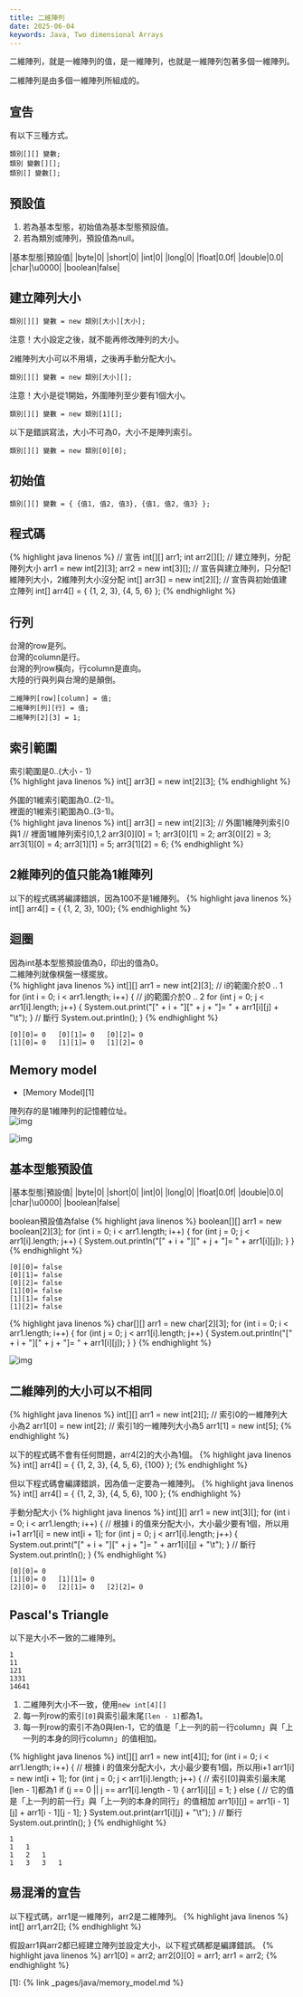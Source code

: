 ```yaml
---
title: 二維陣列
date: 2025-06-04
keywords: Java, Two dimensional Arrays
---
```

二維陣列，就是一維陣列的值，是一維陣列，也就是一維陣列包著多個一維陣列。

二維陣列是由多個一維陣列所組成的。

## 宣告
有以下三種方式。
```
類別[][] 變數;
類別 變數[][];
類別[] 變數[];
```

## 預設值
1. 若為基本型態，初始值為基本型態預設值。
2. 若為類別或陣列，預設值為null。

|基本型態|預設值|
|byte|0|
|short|0|
|int|0|
|long|0|
|float|0.0f|
|double|0.0|
|char|\u0000|
|boolean|false|

## 建立陣列大小
```
類別[][] 變數 = new 類別[大小][大小];
```

注意！大小設定之後，就不能再修改陣列的大小。

2維陣列大小可以不用填，之後再手動分配大小。
```
類別[][] 變數 = new 類別[大小][];
```

注意！大小是從1開始，外圍陣列至少要有1個大小。
```
類別[][] 變數 = new 類別[1][];
```

以下是錯誤寫法，大小不可為0，大小不是陣列索引。
```
類別[][] 變數 = new 類別[0][0];
```

## 初始值
```
類別[][] 變數 = { {值1, 值2, 值3}, {值1, 值2, 值3} };
```
## 程式碼
{% highlight java linenos %}
// 宣告
int[][] arr1;
int arr2[][];
// 建立陣列，分配陣列大小
arr1 = new int[2][3];
arr2 = new int[3][];
// 宣告與建立陣列，只分配1維陣列大小，2維陣列大小沒分配
int[] arr3[] = new int[2][];
// 宣告與初始值建立陣列
int[] arr4[] = { {1, 2, 3}, {4, 5, 6} };
{% endhighlight %}

## 行列
台灣的row是列。<br>
台灣的column是行。<br>
台灣的列row橫向，行column是直向。<br>
大陸的行與列與台灣的是顛倒。<br>
```
二維陣列[row][column] = 值;
二維陣列[列][行] = 值;
二維陣列[2][3] = 1;
```

## 索引範圍
索引範圍是0..(大小 - 1)<br>
{% highlight java linenos %}
int[] arr3[] = new int[2][3];
{% endhighlight %}

外圍的1維索引範圍為0..(2-1)。<br>
裡面的1維索引範圍為0..(3-1)。<br>
{% highlight java linenos %}
int[] arr3[] = new int[2][3];
// 外圍1維陣列索引0與1
// 裡面1維陣列索引0,1,2
arr3[0][0] = 1;
arr3[0][1] = 2;
arr3[0][2] = 3;
arr3[1][0] = 4;
arr3[1][1] = 5;
arr3[1][2] = 6;
{% endhighlight %}

## 2維陣列的值只能為1維陣列
以下的程式碼將編譯錯誤，因為100不是1維陣列。
{% highlight java linenos %}
int[] arr4[] = { {1, 2, 3}, 100};
{% endhighlight %}

## 迴圈
因為int基本型態預設值為0，印出的值為0。<br>
二維陣列就像棋盤一樣擺放。<br>
{% highlight java linenos %}
int[][] arr1 = new int[2][3];
// i的範圍介於0 .. 1
for (int i = 0; i < arr1.length; i++) {
  // j的範圍介於0 .. 2
  for (int j = 0; j < arr1[i].length; j++) {
    System.out.print("[" + i + "][" + j + "]= "
        + arr1[i][j] + "\t");
  }
  // 斷行
  System.out.println();
}
{% endhighlight %}
```
[0][0]= 0	[0][1]= 0	[0][2]= 0	
[1][0]= 0	[1][1]= 0	[1][2]= 0	
```

## Memory model
- [Memory Model][1]

陣列存的是1維陣列的記憶體位址。<br>
![img]({{site.imgurl}}/java/assign_arr2d1.png)

![img]({{site.imgurl}}/java/assign_arr2d2.png)

## 基本型態預設值

|基本型態|預設值|
|byte|0|
|short|0|
|int|0|
|long|0|
|float|0.0f|
|double|0.0|
|char|\u0000|
|boolean|false|

boolean預設值為false
{% highlight java linenos %}
boolean[][] arr1 = new boolean[2][3];
for (int i = 0; i < arr1.length; i++) {
  for (int j = 0; j < arr1[i].length; j++) {
    System.out.println("[" + i + "][" + j + "]= " + arr1[i][j]);
  }
}
{% endhighlight %}
```
[0][0]= false
[0][1]= false
[0][2]= false
[1][0]= false
[1][1]= false
[1][2]= false
```

{% highlight java linenos %}
char[][] arr1 = new char[2][3];
for (int i = 0; i < arr1.length; i++) {
  for (int j = 0; j < arr1[i].length; j++) {
    System.out.println("[" + i + "][" + j + "]= " + arr1[i][j]);
  }
}
{% endhighlight %}

![img]({{site.imgurl}}/java/char_default.png)

## 二維陣列的大小可以不相同
{% highlight java linenos %}
int[][] arr1 = new int[2][];
// 索引0的一維陣列大小為2
arr1[0] = new int[2];
// 索引1的一維陣列大小為5
arr1[1] = new int[5];
{% endhighlight %}

以下的程式碼不會有任何問題，arr4[2]的大小為1個。
{% highlight java linenos %}
int[] arr4[] = { {1, 2, 3}, {4, 5, 6}, {100} };
{% endhighlight %}

但以下程式碼會編譯錯誤，因為值一定要為一維陣列。
{% highlight java linenos %}
int[] arr4[] = { {1, 2, 3}, {4, 5, 6}, 100 };
{% endhighlight %}

手動分配大小
{% highlight java linenos %}
int[][] arr1 = new int[3][];
for (int i = 0; i < arr1.length; i++) {
  // 根據 i 的值來分配大小，大小最少要有1個，所以用i+1
  arr1[i] = new int[i + 1];
  for (int j = 0; j < arr1[i].length; j++) {
    System.out.print("[" + i + "][" + j + "]= "
        + arr1[i][j] + "\t");
  }
  // 斷行
  System.out.println();
}
{% endhighlight %}
```
[0][0]= 0	
[1][0]= 0	[1][1]= 0	
[2][0]= 0	[2][1]= 0	[2][2]= 0
```

## Pascal's Triangle
以下是大小不一致的二維陣列。
```
1
11
121
1331
14641
```
1. 二維陣列大小不一致，使用`new int[4][]`
2. 每一列row的索引`[0]`與索引最末尾`[len - 1]`都為1。
3. 每一列row的索引不為0與len-1，它的值是「上一列的前一行column」與「上一列的本身的同行column」的值相加。

{% highlight java linenos %}
int[][] arr1 = new int[4][];
for (int i = 0; i < arr1.length; i++) {
  // 根據 i 的值來分配大小，大小最少要有1個，所以用i+1
  arr1[i] = new int[i + 1];
  for (int j = 0; j < arr1[i].length; j++) {
    // 索引[0]與索引最末尾[len - 1]都為1
    if (j == 0 || j == arr1[i].length - 1) {
      arr1[i][j] = 1;
    } else {
      // 它的值是「上一列的前一行」與「上一列的本身的同行」的值相加
      arr1[i][j] = arr1[i - 1][j] + arr1[i - 1][j - 1];
    }
    System.out.print(arr1[i][j] + "\t");
  }
  // 斷行
  System.out.println();
}
{% endhighlight %}
```
1	
1	1	
1	2	1	
1	3	3	1
```

## 易混淆的宣告
以下程式碼，arr1是一維陣列，arr2是二維陣列。
{% highlight java linenos %}
int[] arr1,arr2[];
{% endhighlight %}

假設arr1與arr2都已經建立陣列並設定大小，以下程式碼都是編譯錯誤。
{% highlight java linenos %}
arr1[0] = arr2;
arr2[0][0] = arr1;
arr1 = arr2;
{% endhighlight %}

[1]: {% link _pages/java/memory_model.md %}
